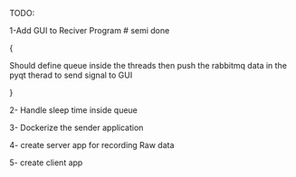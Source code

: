 TODO:

1-Add GUI to Reciver Program # semi done

{

Should define queue inside the threads then push the rabbitmq data in the pyqt therad to send signal to GUI

}



2- Handle sleep time inside queue 

3- Dockerize the sender application

4- create server app for recording Raw data

5- create client app